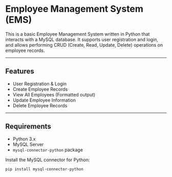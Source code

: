 # Employee Management System (EMS)

This is a basic Employee Management System written in Python that interacts with a MySQL database. It supports user registration and login, and allows performing CRUD (Create, Read, Update, Delete) operations on employee records.

---

## Features

- User Registration & Login
- Create Employee Records
- View All Employees (Formatted output)
- Update Employee Information
- Delete Employee Records

---

## Requirements

- Python 3.x
- MySQL Server
- `mysql-connector-python` package

Install the MySQL connector for Python:

```bash
pip install mysql-connector-python

